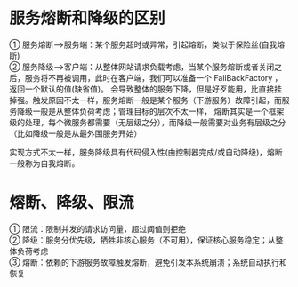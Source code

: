 # 服务熔断和降级的区别
① 服务熔断—>服务端：某个服务超时或异常，引起熔断，类似于保险丝(自我熔断)  
② 服务降级—>客户端：从整体网站请求负载考虑，当某个服务熔断或者关闭之后，服务将不再被调用，此时在客户端，我们可以准备一个 FallBackFactory ，返回一个默认的值(缺省值)。
会导致整体的服务下降，但是好歹能用，比直接挂掉强。触发原因不太一样，服务熔断一般是某个服务（下游服务）故障引起，而服务降级一般是从整体负荷考虑；管理目标的层次不太一样，
熔断其实是一个框架级的处理，每个微服务都需要（无层级之分），而降级一般需要对业务有层级之分（比如降级一般是从最外围服务开始）  

实现方式不太一样，服务降级具有代码侵入性(由控制器完成/或自动降级)，熔断一般称为自我熔断。

# 熔断、降级、限流
① 限流：限制并发的请求访问量，超过阈值则拒绝  
② 降级：服务分优先级，牺牲非核心服务（不可用），保证核心服务稳定；从整体负荷考虑  
③ 熔断：依赖的下游服务故障触发熔断，避免引发本系统崩溃；系统自动执行和恢复

